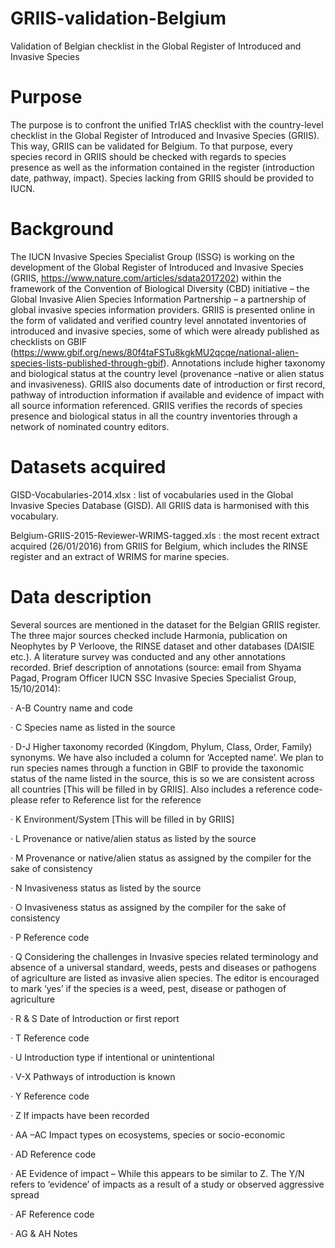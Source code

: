 # GRIIS-validation-Belgium
Validation of Belgian checklist in the Global Register of Introduced and Invasive Species

# Purpose
The purpose is to confront the unified TrIAS checklist with the country-level checklist in the Global Register of Introduced and Invasive Species (GRIIS). This way, GRIIS can be validated for Belgium. To that purpose, every species record in GRIIS should be checked with regards to species presence as well as the information contained in the register (introduction date, pathway, impact). Species lacking from GRIIS should be provided to IUCN. 

# Background
The IUCN Invasive Species Specialist Group (ISSG) is working on the development of the Global Register of Introduced and Invasive Species (GRIIS, https://www.nature.com/articles/sdata2017202) within the framework of the Convention of Biological Diversity (CBD) initiative – the Global Invasive Alien Species Information Partnership – a partnership of global invasive species information providers. GRIIS is presented online in the form of validated and verified country level annotated inventories of introduced and invasive species, some of which were already published as checklists on GBIF (https://www.gbif.org/news/80f4taFSTu8kgkMU2qcqe/national-alien-species-lists-published-through-gbif). Annotations include higher taxonomy and biological status at the country level (provenance –native or alien status and invasiveness). GRIIS also documents date of introduction or first record, pathway of introduction information if available and evidence of impact with all source information referenced. GRIIS verifies the records of species presence and biological status in all the country inventories through a network of nominated country editors. 

# Datasets acquired

GISD-Vocabularies-2014.xlsx : list of vocabularies used in the Global Invasive Species Database (GISD). All GRIIS data is harmonised with this vocabulary.

Belgium-GRIIS-2015-Reviewer-WRIMS-tagged.xls  : the most recent extract acquired (26/01/2016) from GRIIS for Belgium, which includes the RINSE register and an extract of WRIMS for marine species.

# Data description
Several sources are mentioned in the dataset for the Belgian GRIIS register. The three major sources checked include Harmonia, publication on Neophytes by P Verloove, the RINSE dataset and other databases (DAISIE etc.). A literature survey was conducted and any other annotations recorded. Brief description of annotations (source: email from Shyama Pagad, Program Officer IUCN SSC Invasive Species Specialist Group, 15/10/2014):

·       A-B  Country name and code

·       C      Species name as listed in the source

·       D-J  Higher taxonomy recorded (Kingdom, Phylum, Class, Order, Family) synonyms. We  have also included a column for ‘Accepted name’. We plan to run species names through a function in GBIF to provide the taxonomic status of the name listed in the source, this is so we are consistent across all countries [This will be filled in by GRIIS]. Also includes a reference code- please refer to Reference list for the reference

·       K   Environment/System [This will be filled in by GRIIS]

·       L   Provenance or native/alien status as listed by the source

·       M   Provenance or native/alien status as assigned by the compiler for the sake of consistency

·       N   Invasiveness status as listed by the source

·       O   Invasiveness status as assigned by the compiler for the sake of consistency

·       P    Reference code

·       Q   Considering the challenges in Invasive species related terminology and absence of a universal standard, weeds, pests and diseases or pathogens of agriculture are listed as invasive alien species. The editor is encouraged to mark ‘yes’ if the species is a weed, pest, disease or pathogen of agriculture

·       R & S  Date of Introduction or first report

·       T   Reference code

·       U Introduction type if intentional or unintentional

·       V-X  Pathways of introduction is known

·       Y  Reference code

·       Z If impacts have been recorded

·       AA –AC  Impact types on ecosystems, species or socio-economic

·       AD   Reference code

·       AE   Evidence of impact – While this appears to be similar to Z. The Y/N refers to ‘evidence’ of impacts as a result of a study or observed aggressive spread

·       AF   Reference code

·       AG & AH Notes



